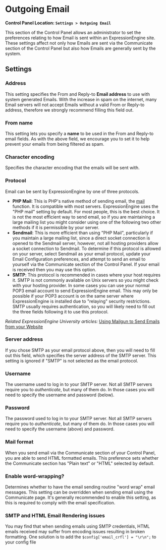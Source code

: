 <!--
    This source file is part of the open source project
    ExpressionEngine User Guide (https://github.com/ExpressionEngine/ExpressionEngine-User-Guide)

    @link      https://expressionengine.com/
    @copyright Copyright (c) 2003-2020, Packet Tide, LLC (https://packettide.com)
    @license   https://expressionengine.com/license Licensed under Apache License, Version 2.0
-->

# Outgoing Email

**Control Panel Location: `Settings > Outgoing Email`**

This section of the Control Panel allows an administrator to set the preferences relating to how Email is sent within an ExpressionEngine site. These settings affect not only how Emails are sent via the Communicate section of the Control Panel but also how Emails are generally sent by the system.

## Settings

### Address

This setting specifies the From and Reply-to **Email address** to use with system generated Emails. With the increase in spam on the internet, many Email servers will not accept Emails without a valid From or Reply-to address, therefore we strongly recommend filling this field out.

### From name

This setting lets you specify a **name** to be used in the From and Reply-to email fields. As with the above field, we encourage you to set it to help prevent your emails from being filtered as spam.

### Character encoding

Specifies the character encoding that the emails will be sent with.

### Protocol

Email can be sent by ExpressionEngine by one of three protocols.

- **PHP Mail**: This is PHP's native method of sending email, the [mail](http://us2.php.net/manual/en/function.mail.php) function. It is compatible with most servers. ExpressionEngine uses the "PHP mail" setting by default. For most people, this is the best choice. It is not the most efficient way to send email, so if you are maintaining a large mailing list you might consider using one of the following two other methods if it is permissible by your server.
- **Sendmail**: This is more efficient than using "PHP Mail", particularly if you maintain a large mailing list, since a direct socket connection is opened to the Sendmail server, however, not all hosting providers allow a socket connection to Sendmail. To determine if this protocol is allowed on your server, select Sendmail as your email protocol, update your Email Configuration preferences, and attempt to send an email to yourself via the Communicate section of the Control Panel. If your email is received then you may use this option.
- **SMTP**: This protocol is recommended in cases where your host requires it. SMTP is not commonly available on Unix servers so you might check with your hosting provider. In some cases you can use your normal POP3 email account to send ExpressionEngine email. This may only be possible if your POP3 account is on the same server where ExpressionEngine is installed due to "relaying" security restrictions. SMTP usually requires authentication, so you will likely need to fill out the three fields following it to use this protocol.

*Related ExpressionEngine University articles:* [Using Mailgun to Send Emails from your Website](https://u.expressionengine.com/article/using-mailgun-to-send-emails-from-your-website)

### Server address

If you chose SMTP as your email protocol above, then you will need to fill out this field, which specifies the server address of the SMTP server. This setting is ignored if "SMTP" is not selected as the email protocol.

### Username

The username used to log in to your SMTP server. Not all SMTP servers require you to _authenticate_, but many of them do. In those cases you will need to specify the username and password (below).

### Password

The password used to log in to your SMTP server. Not all SMTP servers require you to _authenticate_, but many of them do. In those cases you will need to specify the username (above) and password.

### Mail format

When you send email via the Communicate section of your Control Panel, you are able to send HTML formatted emails. This preference sets whether the Communicate section has "Plain text" or "HTML" selected by default.

### Enable word-wrapping?

Determines whether to have the email sending routine "word wrap" email messages. This setting can be overridden when sending email using the Communicate page. It's generally recommended to enable this setting, as this is required to comply with the email specification.

### SMTP and HTML Email Rendering issues

You may find that when sending emails using SMTP credentials, HTML emails received may suffer from encoding issues resulting in broken formatting. One solution is to add the `$config['email_crfl'] = "\r\n";` to your config file
